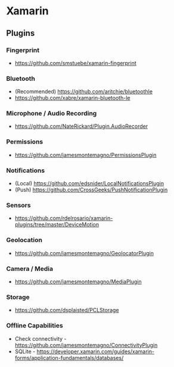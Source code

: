 # Xamarin

## Plugins

### Fingerprint

* https://github.com/smstuebe/xamarin-fingerprint 

### Bluetooth

* (Recommended) https://github.com/aritchie/bluetoothle
* https://github.com/xabre/xamarin-bluetooth-le

### Microphone / Audio Recording

* https://github.com/NateRickard/Plugin.AudioRecorder

### Permissions

* https://github.com/jamesmontemagno/PermissionsPlugin

### Notifications

* (Local) https://github.com/edsnider/LocalNotificationsPlugin
* (Push) https://github.com/CrossGeeks/PushNotificationPlugin

### Sensors

* https://github.com/rdelrosario/xamarin-plugins/tree/master/DeviceMotion

### Geolocation

* https://github.com/jamesmontemagno/GeolocatorPlugin

### Camera / Media

* https://github.com/jamesmontemagno/MediaPlugin

### Storage

* https://github.com/dsplaisted/PCLStorage

### Offline Capabilities

* Check connectivity - https://github.com/jamesmontemagno/ConnectivityPlugin
* SQLite - https://developer.xamarin.com/guides/xamarin-forms/application-fundamentals/databases/
